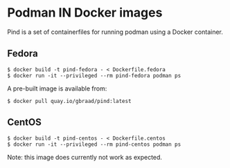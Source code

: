 Podman IN Docker images
=======================

Pind is a set of containerfiles for running podman using a Docker container.

Fedora
------

```
$ docker build -t pind-fedora - < Dockerfile.fedora
$ docker run -it --privileged --rm pind-fedora podman ps
```


A pre-built image is available from:

```
$ docker pull quay.io/gbraad/pind:latest
```


CentOS
------

```
$ docker build -t pind-centos - < Dockerfile.centos
$ docker run -it --privileged --rm pind-centos podman ps
```

Note: this image does currently not work as expected.
